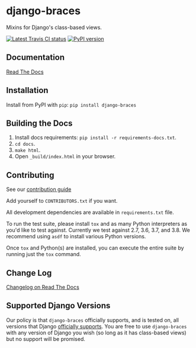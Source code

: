 # django-braces

Mixins for Django's class-based views.

[![Latest Travis CI status](https://travis-ci.org/brack3t/django-braces.svg)](https://travis-ci.org/brack3t/django-braces)
[![PyPI version](https://badge.fury.io/py/django-braces.svg)](http://badge.fury.io/py/django-braces)

## Documentation
[Read The Docs](https://django-braces.readthedocs.io/en/latest/index.html)

## Installation
Install from PyPI with `pip`:
`pip install django-braces`

## Building the Docs
1. Install docs requirements: `pip install -r requirements-docs.txt`.
2. `cd docs`.
3. `make html`.
4. Open `_build/index.html` in your browser.

## Contributing

See our [contribution guide](https://django-braces.readthedocs.io/en/latest/contributing.html)

Add yourself to `CONTRIBUTORS.txt` if you want.

All development dependencies are available in `requirements.txt` file.

To run the test suite, please install `tox` and as many Python interpreters as you'd
like to test against. Currently we test against 2.7, 3.6, 3.7, and 3.8. We recommend
using `asdf` to install various Python versions.

Once `tox` and Python(s) are installed, you can execute the entire suite by running
just the `tox` command.


## Change Log

[Changelog on Read The Docs](https://django-braces.readthedocs.io/en/latest/changelog.html)

## Supported Django Versions

Our policy is that `django-braces` officially supports, and is tested on, all versions
that Django [officially supports](https://www.djangoproject.com/download/#supported-versions).
You are free to use `django-braces` with any version of Django you wish (so long as it has
class-based views) but no support will be promised.
